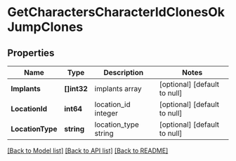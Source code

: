 # GetCharactersCharacterIdClonesOkJumpClones

## Properties
Name | Type | Description | Notes
------------ | ------------- | ------------- | -------------
**Implants** | **[]int32** | implants array | [optional] [default to null]
**LocationId** | **int64** | location_id integer | [optional] [default to null]
**LocationType** | **string** | location_type string | [optional] [default to null]

[[Back to Model list]](../README.md#documentation-for-models) [[Back to API list]](../README.md#documentation-for-api-endpoints) [[Back to README]](../README.md)


